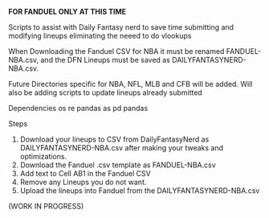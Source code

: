 **FOR FANDUEL ONLY AT THIS TIME**

Scripts to assist with Daily Fantasy nerd to save time submitting and modifying lineups eliminating the neeed to do vlookups

When Downloading the Fanduel CSV for NBA it must be renamed FANDUEL-NBA.csv, and the DFN Lineups must be saved as DAILYFANTASYNERD-NBA.csv. 
 
Future Directories specific for NBA, NFL, MLB and CFB will be added.
Will also be adding scripts to update lineups already submitted


Dependencies
os
re
pandas as pd
pandas


Steps
1) Download your lineups to CSV from DailyFantasyNerd as DAILYFANTASYNERD-NBA.csv after making your tweaks and optimizations. 
2) Download the Fanduel .csv template as FANDUEL-NBA.csv
3) Add text to Cell AB1 in the Fanduel CSV
4) Remove any Lineups you do not want. 
5) Upload the lineups into Fanduel from the DAILYFANTASYNERD-NBA.csv 




(WORK IN PROGRESS)
